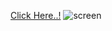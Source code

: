 [Click Here..!](https://aslihan06.github.io/IOS-Calculator/)
![screen](https://user-images.githubusercontent.com/98950958/169719074-93fd3db4-d597-4994-8c11-ed84fb291266.png)
